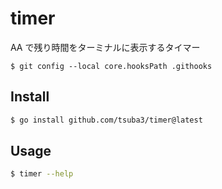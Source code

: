 # timer

AA で残り時間をターミナルに表示するタイマー

```
$ git config --local core.hooksPath .githooks
```

## Install

```bash
$ go install github.com/tsuba3/timer@latest
```

## Usage

```bash
$ timer --help
```
